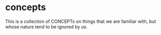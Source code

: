 # concepts

This is a collection of CONCEPTs on things that we are familiar with, but whose nature tend to be ignored by us.


